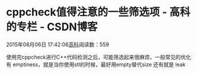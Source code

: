 
# cppcheck值得注意的一些筛选项 - 高科的专栏 - CSDN博客

2015年08月06日 17:42:06[高科](https://me.csdn.net/pbymw8iwm)阅读数：559




使用完cppcheck进行C++代码检测之后，可能筛选起来很麻烦，一般常见的优化有 emptiness，就是当你使用stl的时候，最好用empty替代size
还有就是 leak

